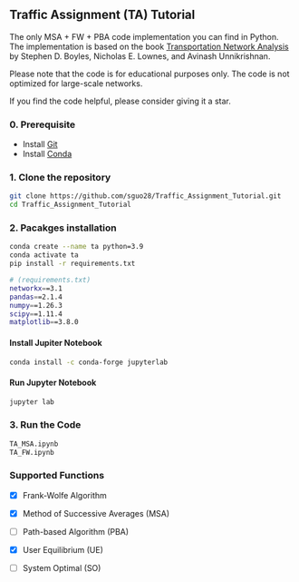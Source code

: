 ## Traffic Assignment (TA) Tutorial
The only MSA + FW + PBA code implementation you can find in Python. The implementation is based on the book [Transportation Network Analysis](https://sboyles.github.io/blubook.html) by Stephen D. Boyles, Nicholas E. Lownes, and Avinash Unnikrishnan. 

Please note that the code is for educational purposes only. The code is not optimized for large-scale networks.

If you find the code helpful, please consider giving it a star.


### 0. Prerequisite
- Install [Git](https://git-scm.com/downloads)
- Install [Conda](https://docs.conda.io/projects/conda/en/latest/user-guide/install/index.html)

### 1. Clone the repository

```bash
git clone https://github.com/sguo28/Traffic_Assignment_Tutorial.git
cd Traffic_Assignment_Tutorial
```
### 2. Pacakges installation

```bash
conda create --name ta python=3.9
conda activate ta
pip install -r requirements.txt
```

```bash
# (requirements.txt)
networkx==3.1
pandas==2.1.4
numpy==1.26.3
scipy==1.11.4
matplotlib==3.8.0
```

#### Install Jupiter Notebook

```bash
conda install -c conda-forge jupyterlab
```

#### Run Jupyter Notebook

```bash
jupyter lab
```

### 3. Run the Code
```bash
TA_MSA.ipynb
TA_FW.ipynb
```

### Supported Functions
- [x] Frank-Wolfe Algorithm
- [x] Method of Successive Averages (MSA)
- [ ] Path-based Algorithm (PBA)
- [x] User Equilibrium (UE)
- [ ] System Optimal (SO)


